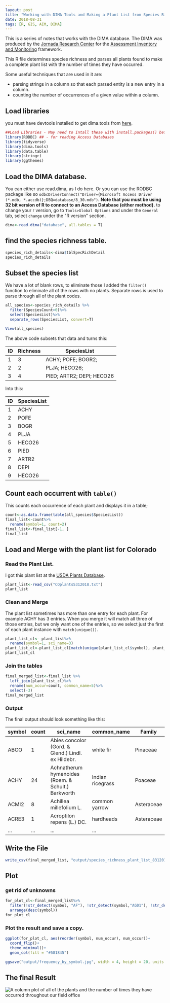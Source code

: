 ```yaml
---
layout: post
title: "Working with DIMA Tools and Making a Plant List from Species Richness Table"
date: 2018-08-31
tags: [R, GIS, AIM, DIMA]
---
```

This is a series of notes that works with the DIMA database. The DIMA was produced by the [Jornada Research Center](https://jornada.nmsu.edu/) for the [Assessment Inventory and Monitoring](http://aim.landscapetoolbox.org/introduction-to-aim/) framework.

This R file determines species richness and parses all plants found to make a complete plant list with the number of times they have occurred.

Some useful techniques that are used in it are:
* parsing strings in a column so that each parsed entity is a new entry in a column.
* counting the number of occurrences of a given value within a column.

## Load libraries

you must have devtools installed to get dima.tools from [here](https://github.com/nstauffer/dima.tools).  
```r
##Load Libraries - May need to intall these with install.packages() before loading.
library(RODBC) ## - for reading Access Databases
library(tidyverse)
library(dima.tools)
library(data.table)
library(stringr)
library(ggthemes)
```

## Load the DIMA database.
You can either use read.dima, as I do here. Or you can use the RODBC package like so `odbcDriverConnect("Driver={Microsoft Access Driver (*.mdb, *.accdb)};DBQ=database/8_30.mdb")`.  **Note that you must be using 32 bit version of R to connect to an Access Database (either method).** to change your r version, go to `Tools>Global Options` and under the `General` tab, select `change` under the "R version" section.

```r
dima<-read.dima("database", all.tables = T)
```


## find the species richness table.
```r
species_rich_details<-dima$tblSpecRichDetail
species_rich_details
```


## Subset the species list
We have a lot of blank rows, to eliminate those I added the `filter()` function to eliminate all of the rows with no plants. Separate rows is used to parse through all of the plant codes.

```r
all_species<-species_rich_details %>%
  filter(SpeciesCount>0)%>%
  select(SpeciesList)%>%
  separate_rows(SpeciesList, convert=T)

View(all_species)
```

The above code subsets that data and turns this:

| ID | Richness | SpeciesList |
|----|----------|---------------------------|
| 1 | 3 | ACHY; POFE; BOGR2; |
| 2 | 2 | PLJA; HECO26; |
| 3 | 4 | PIED; ARTR2; DEPI; HECO26 |

Into this:

| ID | SpeciesList |
|----|-------------|
| 1 | ACHY |
| 2 | POFE |
| 3 | BOGR |
| 4 | PLJA |
| 5 | HECO26 |
| 6 | PIED |
| 7 | ARTR2 |
| 8 | DEPI |
| 9 | HECO26 |


## Count each occurrent with `table()`
This counts each occurrence of each plant and displays it in a table;
```r
count<-as.data.frame(table(all_species$SpeciesList))
final_list<-count%>%
  rename(symbol=1, count=2)
final_list<-final_list[-1, ]
final_list
```


## Load and Merge with the plant list for Colorado

### Read the Plant List.
I got this plant list at the [USDA Plants Database](https://plants.sc.egov.usda.gov/dl_state.html).
```r
plant_list<-read_csv("COplants5312018.txt")
plant_list
```

### Clean and Merge
The plant list sometimes has more than one entry for each plant.  For example ACHY has 3 entries.  When you merge it will match all three of those entries, but we only want one of the entries, so we select just the first of each plant instance with `match(unique())`.
```r
plant_list_cl<- plant_list%>%
  rename(symbol=1, sci_name=3)
plant_list_cl<-plant_list_cl[match(unique(plant_list_cl$symbol), plant_list_cl$symbol),]
plant_list_cl
```

### Join the tables
```r
final_merged_list<-final_list %>%
  left_join(plant_list_cl)%>%
  rename(num_occur=count, common_name=5)%>%
  select(-3)
final_merged_list
```

### Output
The final output should look something like this:

| symbol | count | sci_name | common_name | Family |
|--------|-------|----------------------------------------------------|------------------|------------|
| ABCO | 1 | Abies concolor (Gord. & Glend.) Lindl. ex Hildebr. | white fir | Pinaceae |
| ACHY | 24 | Achnatherum hymenoides (Roem. & Schult.) Barkworth | Indian ricegrass | Poaceae |
| ACMI2 | 8 | Achillea millefolium L. | common yarrow | Asteraceae |
| ACRE3 | 1 | Acroptilon repens (L.) DC. | hardheads | Asteraceae |
| ... | ... | ... | ... |

## Write the File

```r
write_csv(final_merged_list, "output/species_richness_plant_list_8312018.csv")

```


## Plot
### get rid of unknowns
```r
for_plot_cl<-final_merged_list%>%
  filter(!str_detect(symbol, "AF"), !str_detect(symbol,"AG01"), !str_detect(symbol,"PF"), !str_detect(symbol, "PG"), !str_detect(symbol, "SH"), !str_detect(symbol,"SU"))%>%
  arrange(desc(symbol))
for_plot_cl
```

### Plot the result and save a copy.
```r
ggplot(for_plot_cl, aes(reorder(symbol, num_occur), num_occur))+
  coord_flip()+
  theme_minimal()+
  geom_col(fill = "#581845")

ggsave("output/frequency_by_symbol.jpg", width = 4, height = 20, units = "in")
```

## The final Result
![A column plot of all of the plants and the number of times they have occurred throughout our field office](/img/r/assets/barplot/frequency_by_symbol.jpg)
